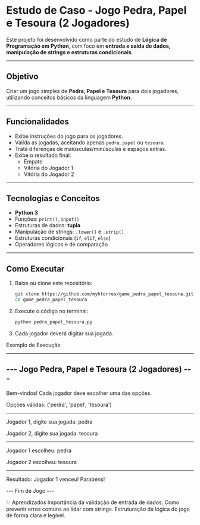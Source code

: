 # Estudo de Caso - Jogo Pedra, Papel e Tesoura (2 Jogadores)

Este projeto foi desenvolvido como parte do estudo de **Lógica de Programação em Python**, com foco em **entrada e saída de dados, manipulação de strings e estruturas condicionais**.

---

## Objetivo
Criar um jogo simples de **Pedra, Papel e Tesoura** para dois jogadores, utilizando conceitos básicos da linguagem **Python**.

---

## Funcionalidades
- Exibe instruções do jogo para os jogadores.
- Valida as jogadas, aceitando apenas `pedra`, `papel` ou `tesoura`.
- Trata diferenças de maiúsculas/minúsculas e espaços extras.
- Exibe o resultado final:
  - Empate
  - Vitória do Jogador 1
  - Vitória do Jogador 2

---

## Tecnologias e Conceitos
- **Python 3**
- Funções: `print()`, `input()`
- Estruturas de dados: **tupla**
- Manipulação de strings: `.lower()` e `.strip()`
- Estruturas condicionais (`if`, `elif`, `else`)
- Operadores lógicos e de comparação

---

## Como Executar
1. Baixe ou clone este repositório:
   ```bash
   git clone https://github.com/myhtorres/game_pedra_papel_tesoura.git
   cd game_pedra_papel_tesoura


2. Execute o código no terminal:
   ```bash
   python pedra_papel_tesoura.py

3. Cada jogador deverá digitar sua jogada.

Exemplo de Execução

------------------------------------------------------
--- Jogo Pedra, Papel e Tesoura (2 Jogadores) ---
------------------------------------------------------
Bem-vindos! 
Cada jogador deve escolher uma das opções.

Opções válidas: ('pedra', 'papel', 'tesoura')

-------------------------
Jogador 1, digite sua jogada: pedra

Jogador 2, digite sua jogada: tesoura

-------------------------
Jogador 1 escolheu: pedra

Jogador 2 escolheu: tesoura

-------------------------
Resultado: Jogador 1 venceu! Parabéns!

--- Fim de Jogo ---

✨ Aprendizados
Importância da validação de entrada de dados.
Como prevenir erros comuns ao lidar com strings.
Estruturação da lógica do jogo de forma clara e legível.
